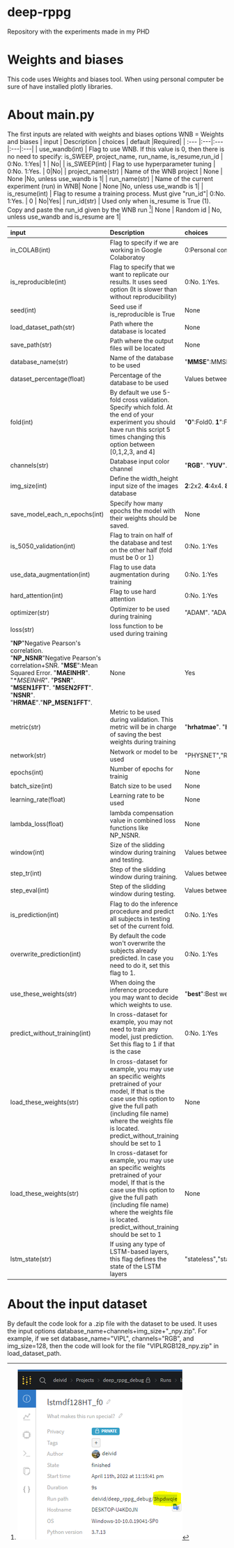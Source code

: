 # deep-rppg
Repository with the experiments made in my PHD
# Weights and biases
This code uses Weights and biases tool. When using personal computer be sure of have installed plotly libraries.

# About main.py
The first inputs are related with weights and biases options
WNB = Weights and biases 
|    input        | Description  | choices | default |Required|
| :--- |:---|:---|:---|:---|
| use_wandb(int) | Flag to use WNB. If this value is 0, then there is no need to specify: is_SWEEP, project_name, run_name, is_resume,run_id | 0:No. 1:Yes| 1 | No|
| is_SWEEP(int) | Flag to use hyperparameter tuning | 0:No. 1:Yes. | 0|No|
| project_name(str) | Name of the WNB project | None | None |No, unless use_wandb is 1|
| run_name(str) | Name of the current experiment (run) in WNB| None | None |No, unless use_wandb is 1|
| is_resume(int) | Flag to resume a training process. Must give "run_id"| 0:No. 1:Yes. | 0 | No|Yes|
| run_id(str) | Used only when is_resume is True (1). Copy and paste the run_id given by the WNB run [^run_id]| None | Random id |  No, unless use_wandb and is_resume are 1|
[^run_id]: ![run_id.PNG](media/run_id.PNG)

|    input        | Description  | choices | default |Required|
| :--- |:---|:---|:---|:---|
| in_COLAB(int) | Flag to specify if we are working in Google Colaboratoy | 0:Personal computer. 1:Google Colab.| 0 | No|
| is_reproducible(int) | Flag to specify that we want to replicate our results. It uses seed option (It is slower than without reproducibility) | 0:No. 1:Yes.| 1 | No|
| seed(int) | Seed use if is_reproducible is True | None| 10 | No|
| load_dataset_path(str) | Path where the database is located | None| None | Yes|
| save_path(str) | Path where the output files will be located | None| None | Yes|
| database_name(str) | Name of the database to be used | "**MMSE**":MMSE-HR. "**VIPL**":VIPL-HR. "**ECGF**":ECG-Fitness. "**VIPL_ECGF**":Trained in VIPL-HR to test in ECGFitness| None | Yes|
| dataset_percentage(float) | Percentage of the database to be used | Values between 0 and 1 where 1 is 100%. (Using negative values means you are going to take only that quantity of subjects, e.x. -5 will take the first 5 subjects. **Debugging only**)| 1 | No|
| fold(int) | By default we use 5-fold cross validation. Specify which fold. At the end of your experiment you should have run this script 5 times changing this option between [0,1,2,3, and 4] | "**0**":Fold0. **1**":Fold1. "**2**":Fold2. "**3**":Fold3. "**4**":Fold4. "**-1**":Train_test_split(80%train/20%test). "**-2**":Train in all data. Useful when preparing to use cross-dataset| None | Yes|
| channels(str) | Database input color channel | "**RGB**". "**YUV**". "**HSV**". "**Lab**". "**Luv**". "**YCrCb**"| "YUV" | No|
| img_size(int) | Define the width_height input size of the images database| **2**:2x2. **4**:4x4. **8**:8x8. **16**:16x16. **32**:32x32. **64**:64x64. **128**:128x128 | 64 | No|
| save_model_each_n_epochs(int) | Specify how many epochs the model with their weights should be saved. | None | 1 | No|
| is_5050_validation(int) | Flag to train on half of the database and test on the other half (fold must be 0 or 1) | 0:No. 1:Yes | 0 | No|
| use_data_augmentation(int) | Flag to use data augmentation during training| 0:No. 1:Yes | 0 | No|
| hard_attention(int) | Flag to use hard attention| 0:No. 1:Yes | 0 | No|
| optimizer(str) | Optimizer to be used during training | "ADAM". "ADADELTA"  | None | Yes|
| loss(str) | loss function to be used during training | 
"**NP**"Negative Pearson's correlation. "**NP_NSNR**"Negative Pearson's correlation+SNR. "**MSE**":Mean Squared Error. "**MAEINHR**". "**MSEINHR*". "**PSNR**". "**MSEN1FFT**". "**MSEN2FFT**". "**NSNR**". "**HRMAE**"."**NP_MSEN1FFT**". | None | Yes|
| metric(str) | Metric to be used during validation. This metric will be in charge of saving the best weights during training | "**hrhatmae**". "**hrmae**":mean absulte error in Heart rate . "**hrr**":Pearson's correlation in Heart rate. "**snr**":Signal to noise ratio.| hrmae | Yes|
| network(str) | Network or model to be used | "PHYSNET","RPPGNET","UB8","LSTMDF125","LSTMDF128","P64","PS1","PS2","PS3","PS4","PB1","PB2","UBS1","UB64","UB32","UB16","UB8","UB8_RGBYUV","UB4","UB2","UB64HR","UBS2","UBS3" | None | Yes|
| epochs(int) | Number of epochs for trainig | None | 15 | No|
| batch_size(int) | Batch size to be used | None | 8 | Yes|
| learning_rate(float) | Learning rate to be used | None | 0.0001 | Yes|
| lambda_loss(float) | lambda compensation value in combined loss functions like NP_NSNR. | None | 1 | No|
| window(int) | Size of the slidding window during training and testing. | Values between [0,128] | 128 | No|
| step_tr(int) | Step of the slidding window during training. | Values between [0,128] | 128 | No|
| step_eval(int) | Step of the slidding window during testing. | Values between [0,128] | 128 | No|
| is_prediction(int) | Flag to do the inference procedure and predict all subjects in testing set of the current fold. | 0:No. 1:Yes | 0 | No|
| overwrite_prediction(int) | By default the code won't overwrite the subjects already predicted. In case you need to do it, set this flag to 1. | 0:No. 1:Yes | 0 | No|
| use_these_weights(str) | When doing the inference procedure you may want to decide which weights to use. | "**best**":Best weights. "**last**":Last weights | best | No|
| predict_without_training(int) | In cross-dataset for example, you may not need to train any model, just prediction. Set this flag to 1 if that is the case | 0:No. 1:Yes | 0 | No|
| load_these_weights(str) | In cross-dataset for example, you may use an specific weights pretrained of your model, If that is the case use this option to give the full path (including file name) where the weights file is located. predict_without_training should be set to 1| None | None | No|
| load_these_weights(str) | In cross-dataset for example, you may use an specific weights pretrained of your model, If that is the case use this option to give the full path (including file name) where the weights file is located. predict_without_training should be set to 1| None | None | No|
| lstm_state(str) | If using any type of LSTM-based layers, this flag defines the state of the LSTM layers | "stateless","stateful" | "Stateful" | No|

# About the input dataset
By default the code look for a .zip file with the dataset to be used. It uses the input options database_name+channels+img_size+"_npy.zip". For example, if we set database_name="VIPL", channels="RGB", and img_size=128, then the code will look for the file "VIPLRGB128_npy.zip" in load_dataset_path.






